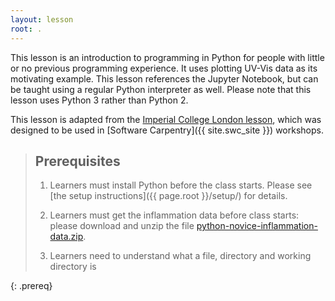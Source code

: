 ```yaml
---
layout: lesson
root: .
---
```


This lesson is an introduction to programming in Python
for people with little or no previous programming experience.
It uses plotting UV-Vis data as its motivating example.
This lesson references the Jupyter Notebook,
but can be taught using a regular Python interpreter as well.
Please note that this lesson uses Python 3 rather than Python 2.

This lesson is adapted from the [Imperial College London lesson](https://imperialcollegelondon.github.io/python-novice-mix/), which was designed to be used in [Software Carpentry]({{ site.swc_site }}) workshops.

> ## Prerequisites
> 1. Learners must install Python before the class starts.
>    Please see [the setup instructions]({{ page.root }}/setup/)
>    for details.
>
> 2. Learners must get the inflammation data before class starts:
>    please download and unzip the file 
>    [python-novice-inflammation-data.zip]({{page.root}}/data/python-novice-inflammation-data.zip).
>
> 3.  Learners need to understand what a file, directory
>     and working directory is
>  
{: .prereq}
